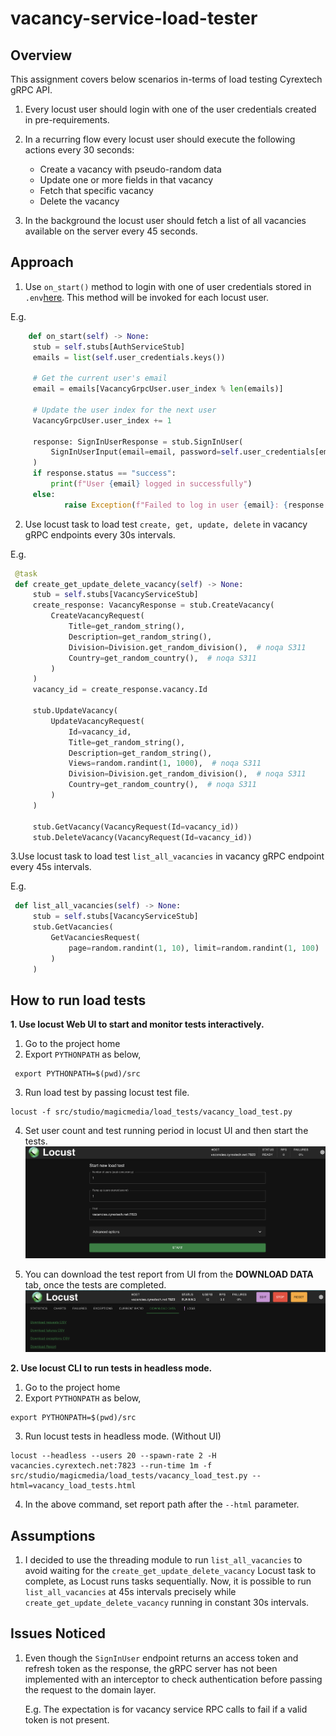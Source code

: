 # vacancy-service-load-tester

## Overview

This assignment covers below scenarios in-terms of load testing Cyrextech gRPC API.

1. Every locust user should login with one of the user credentials created in pre-requirements.
2. In a recurring flow every locust user should execute the following actions every 30 seconds:
   * Create a vacancy with pseudo-random data
   * Update one or more fields in that vacancy
   * Fetch that specific vacancy
   * Delete the vacancy

3. In the background the locust user should fetch a list of all vacancies available on the server
every 45 seconds.

## Approach

1. Use `on_start()` method to login with one of user credentials stored in `.env`[here](.env). 
This method will be invoked for each locust user. 

E.g.
```python
    def on_start(self) -> None:
     stub = self.stubs[AuthServiceStub]
     emails = list(self.user_credentials.keys())

     # Get the current user's email
     email = emails[VacancyGrpcUser.user_index % len(emails)]

     # Update the user index for the next user
     VacancyGrpcUser.user_index += 1

     response: SignInUserResponse = stub.SignInUser(
         SignInUserInput(email=email, password=self.user_credentials[email])
     )
     if response.status == "success":
         print(f"User {email} logged in successfully")
     else:
            raise Exception(f"Failed to log in user {email}: {response.status}")
```
2. Use locust task to load test `create, get, update, delete` in vacancy gRPC endpoints every 30s intervals. 

E.g.
```python
 @task
 def create_get_update_delete_vacancy(self) -> None:
     stub = self.stubs[VacancyServiceStub]
     create_response: VacancyResponse = stub.CreateVacancy(
         CreateVacancyRequest(
             Title=get_random_string(),
             Description=get_random_string(),
             Division=Division.get_random_division(),  # noqa S311
             Country=get_random_country(),  # noqa S311
         )
     )
     vacancy_id = create_response.vacancy.Id

     stub.UpdateVacancy(
         UpdateVacancyRequest(
             Id=vacancy_id,
             Title=get_random_string(),
             Description=get_random_string(),
             Views=random.randint(1, 1000),  # noqa S311
             Division=Division.get_random_division(),  # noqa S311
             Country=get_random_country(),  # noqa S311
         )
     )

     stub.GetVacancy(VacancyRequest(Id=vacancy_id))
     stub.DeleteVacancy(VacancyRequest(Id=vacancy_id))
```

3.Use locust task to load test `list_all_vacancies` in vacancy gRPC endpoint every 45s intervals.

E.g.
```python
 def list_all_vacancies(self) -> None:
     stub = self.stubs[VacancyServiceStub]
     stub.GetVacancies(
         GetVacanciesRequest(
             page=random.randint(1, 10), limit=random.randint(1, 100)  # noqa S311
         )
     )
```


## How to run load tests
**1. Use locust Web UI to start and monitor tests interactively.**
   1. Go to the project home
   2. Export `PYTHONPATH` as below,
   ```shell
    export PYTHONPATH=$(pwd)/src 
   ```
   3. Run load test by passing locust test file.
   ```shell
   locust -f src/studio/magicmedia/load_tests/vacancy_load_test.py
   ```
   4. Set user count and test running period in locust UI and then start the tests.
   ![configure-parameters-ui.png](resources%2Fstatic%2Fconfigure-parameters-ui.png)
   
   5. You can download the test report from UI from the **DOWNLOAD DATA** tab, once the tests are completed.
   ![download-report.png](resources%2Fstatic%2Fdownload-report.png)
   

**2. Use locust CLI to run tests in headless mode.**
   1. Go to the project home
   2. Export `PYTHONPATH` as below,
   ```shell
   export PYTHONPATH=$(pwd)/src 
   ```
   3. Run locust tests in headless mode. (Without UI)
   ```shell
   locust --headless --users 20 --spawn-rate 2 -H vacancies.cyrextech.net:7823 --run-time 1m -f src/studio/magicmedia/load_tests/vacancy_load_test.py --html=vacancy_load_tests.html
   ```
   
   4. In the above command, set report path after the `--html` parameter.

## Assumptions
1. I decided to use the threading module to run `list_all_vacancies` to avoid waiting for the `create_get_update_delete_vacancy` Locust task to complete, as Locust runs tasks sequentially. 
Now, it is possible to run `list_all_vacancies` at 45s intervals precisely while `create_get_update_delete_vacancy` running in constant 30s intervals.

## Issues Noticed
1. Even though the `SignInUser` endpoint returns an access token and refresh token as the response, 
the gRPC server has not been implemented with an interceptor to check authentication before passing the request to the domain layer.

   E.g. The expectation is for vacancy service RPC calls to fail if a valid token is not present.